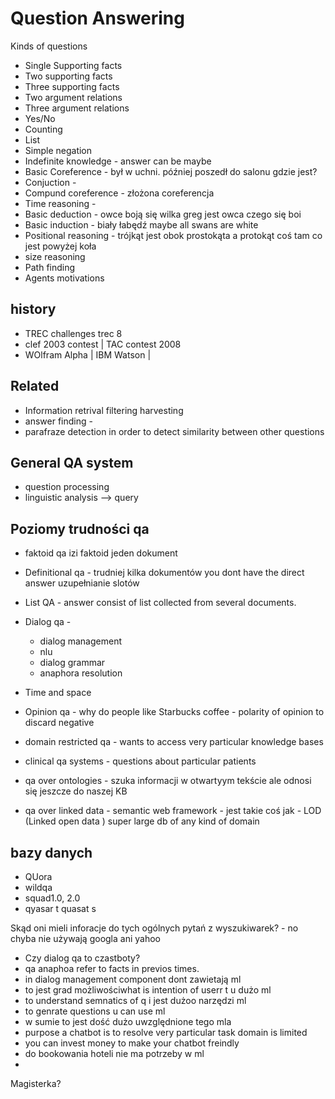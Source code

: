 # Question Answering

Kinds of questions

- Single Supporting facts
- Two supporting facts
- Three supporting facts
- Two argument relations
- Three argument relations
- Yes/No
- Counting
- List
- Simple negation
- Indefinite knowledge - answer can be maybe
- Basic Coreference - był w uchni. później poszedł do salonu gdzie jest?
- Conjuction - 
- Compund coreference - złożona coreferencja
- Time reasoning - 
- Basic deduction - owce boją się wilka greg jest owca czego się boi
- Basic induction - biały łabędź maybe all swans are white
- Positional reasoning - trójkąt jest obok prostokąta a protokąt coś tam co jest powyżej koła
- size reasoning
- Path finding
- Agents motivations

## history

- TREC challenges trec 8 
- clef 2003 contest  |  TAC contest 2008
- WOlfram Alpha |  IBM Watson |  

## Related

- Information retrival filtering harvesting
- answer finding - 
- parafraze detection in order to detect similarity between other questions

## General QA system

- question processing
- linguistic analysis --> query

## Poziomy trudności qa

- faktoid qa izi faktoid jeden dokument
- Definitional qa - trudniej kilka dokumentów  you dont have the direct  answer uzupełnianie slotów
- List QA - answer consist of list collected from several documents.
- Dialog qa - 
  - dialog management
  - nlu
  - dialog grammar
  - anaphora resolution

- Time and space
- Opinion qa - why do people like Starbucks coffee - polarity of opinion to discard negative
- domain restricted qa - wants to access very particular knowledge bases
- clinical qa systems - questions about particular patients
- qa over ontologies - szuka informacji w otwartyym tekście ale odnosi się jeszcze do naszej KB
- qa over linked data - semantic web framework - jest takie coś jak - LOD (Linked open data ) super large db of any kind of domain

## bazy danych

- QUora
- wildqa
- squad1.0, 2.0
- qyasar t quasat s



Skąd oni mieli inforacje do tych ogólnych pytań z wyszukiwarek? - no chyba nie używają googla ani yahoo

- Czy dialog qa to czastboty?
- qa anaphoa refer to facts in previos times. 
- in dialog management component dont zawietają ml 
- to jest grad możliwościwhat is intention of userr t u dużo ml
- to understand semnatics of q i jest dużoo narzędzi ml
- to genrate questions u can use ml 
- w sumie to jest dość dużo uwzględnione tego mla
- purpose a chatbot is to resolve very particular task domain is limited
- you can invest money to make your chatbot freindly 
- do bookowania hoteli nie ma potrzeby w ml
- 



Magisterka?

